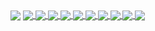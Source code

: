 <a>
  <img align="center" src="https://github-readme-stats.vercel.app/api?username=dayjournal&show_icons=true&count_private=true&theme=nord"/>
</a>

<a href="https://github.com/dayjournal/Leaflet.Control.Opacity">
  <img align="center" src="https://github-readme-stats.vercel.app/api/pin/?username=dayjournal&repo=Leaflet.Control.Opacity&theme=nord"/>
</a>
<a href="https://github.com/dayjournal/leaflet-starter">
  <img align="center" src="https://github-readme-stats.vercel.app/api/pin/?username=dayjournal&repo=leaflet-starter&theme=nord"/>
</a>

<a href="https://github.com/dayjournal/maplibre-gl-opacity">
  <img align="center" src="https://github-readme-stats.vercel.app/api/pin/?username=dayjournal&repo=maplibre-gl-opacity&theme=nord"/>
</a>
<a href="https://github.com/dayjournal/maplibregljs-starter">
  <img align="center" src="https://github-readme-stats.vercel.app/api/pin/?username=dayjournal&repo=maplibregljs-starter&theme=nord"/>
</a>

<a href="https://github.com/dayjournal/ol-opacity">
  <img align="center" src="https://github-readme-stats.vercel.app/api/pin/?username=dayjournal&repo=ol-opacity&theme=nord"/>
</a>
<a href="https://github.com/dayjournal/openlayers-starter">
  <img align="center" src="https://github-readme-stats.vercel.app/api/pin/?username=dayjournal&repo=openlayers-starter&theme=nord"/>
</a>

<a href="https://github.com/dayjournal/mapbox-gl-opacity">
  <img align="center" src="https://github-readme-stats.vercel.app/api/pin/?username=dayjournal&repo=mapbox-gl-opacity&theme=nord"/>
</a>
<a href="https://github.com/dayjournal/mapboxgljs-starter">
  <img align="center" src="https://github-readme-stats.vercel.app/api/pin/?username=dayjournal&repo=mapboxgljs-starter&theme=nord"/>
</a>

<a href="https://github.com/dayjournal/AttributeAssignment">
  <img align="center" src="https://github-readme-stats.vercel.app/api/pin/?username=dayjournal&repo=AttributeAssignment&theme=nord"/>
</a>
<a href="https://github.com/dayjournal/JapanElevation">
  <img align="center" src="https://github-readme-stats.vercel.app/api/pin/?username=dayjournal&repo=JapanElevation&theme=nord"/>
</a>
